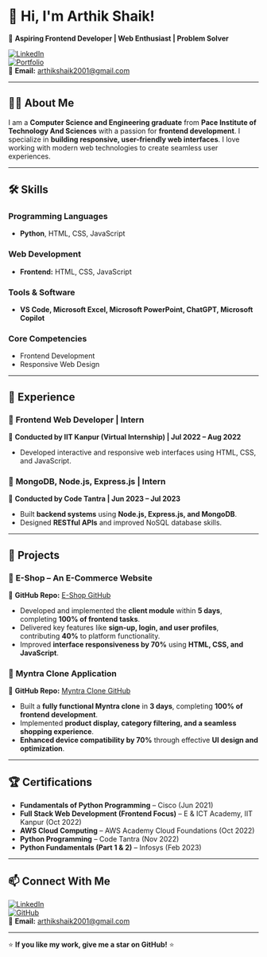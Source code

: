 # 👋 Hi, I'm Arthik Shaik!  

🚀 **Aspiring Frontend Developer | Web Enthusiast | Problem Solver**  

[![LinkedIn](https://img.shields.io/badge/LinkedIn-blue?logo=linkedin)](https://www.linkedin.com/in/sk-arthik-20a683289)  
[![Portfolio](https://img.shields.io/badge/Portfolio-green?style=flat&logo=google-chrome&logoColor=white)](https://datascienceportfol.io/arthikshaik1612)  
📧 **Email:** arthikshaik2001@gmail.com  

---

## 👨‍💻 About Me  
I am a **Computer Science and Engineering graduate** from **Pace Institute of Technology And Sciences** with a passion for **frontend development**. I specialize in **building responsive, user-friendly web interfaces**. I love working with modern web technologies to create seamless user experiences.  

---

## 🛠️ Skills  

### Programming Languages  
- **Python**, HTML, CSS, JavaScript  

### Web Development  
- **Frontend:** HTML, CSS, JavaScript  

### Tools & Software  
- **VS Code, Microsoft Excel, Microsoft PowerPoint, ChatGPT, Microsoft Copilot**  

### Core Competencies  
- Frontend Development  
- Responsive Web Design  

---

## 💼 Experience  

### 🚀 **Frontend Web Developer | Intern**  
🔹 **Conducted by IIT Kanpur (Virtual Internship) | Jul 2022 – Aug 2022**  
- Developed interactive and responsive web interfaces using HTML, CSS, and JavaScript.  

### 🔹 **MongoDB, Node.js, Express.js | Intern**  
🔹 **Conducted by Code Tantra | Jun 2023 – Jul 2023**  
- Built **backend systems** using **Node.js, Express.js, and MongoDB**. 
- Designed **RESTful APIs** and improved NoSQL database skills.  

---

## 📌 Projects  

### 🛒 **E-Shop – An E-Commerce Website**  
🔗 **GitHub Repo:** [E-Shop GitHub](https://github.com/arthikshaik/E-Shop-An-E-Commerce-Website)  
- Developed and implemented the **client module** within **5 days**, completing **100% of frontend tasks**.  
- Delivered key features like **sign-up, login, and user profiles**, contributing **40%** to platform functionality.  
- Improved **interface responsiveness by 70%** using **HTML, CSS, and JavaScript**.  

### 👕 **Myntra Clone Application**  
🔗 **GitHub Repo:** [Myntra Clone GitHub](https://github.com/arthikshaik/Myntra-Clone)  
- Built a **fully functional Myntra clone** in **3 days**, completing **100% of frontend development**.  
- Implemented **product display, category filtering, and a seamless shopping experience**.  
- **Enhanced device compatibility by 70%** through effective **UI design and optimization**.  

---

## 🏆 Certifications  
- **Fundamentals of Python Programming** – Cisco (Jun 2021)  
- **Full Stack Web Development (Frontend Focus)** – E & ICT Academy, IIT Kanpur (Oct 2022)  
- **AWS Cloud Computing** – AWS Academy Cloud Foundations (Oct 2022)  
- **Python Programming** – Code Tantra (Nov 2022)  
- **Python Fundamentals (Part 1 & 2)** – Infosys (Feb 2023)  

---

## 📫 Connect With Me  
[![LinkedIn](https://img.shields.io/badge/LinkedIn-blue?logo=linkedin)](https://www.linkedin.com/in/sk-arthik-20a683289)  
[![GitHub](https://img.shields.io/badge/GitHub-black?logo=github)](https://github.com/arthikshaik)  
📧 **Email:** arthikshaik2001@gmail.com  

---

⭐ **If you like my work, give me a star on GitHub!** ⭐
